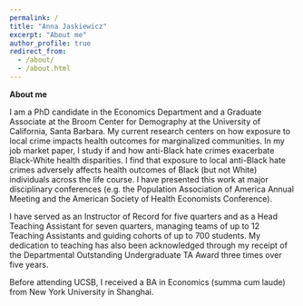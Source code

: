 ```yaml
---
permalink: /
title: "Anna Jaskiewicz"
excerpt: "About me"
author_profile: true
redirect_from: 
  - /about/
  - /about.html
---
```

**About me**

I am a PhD candidate in the Economics Department and a Graduate Associate at the Broom Center for Demography at the University of California, Santa Barbara. My current research centers on how exposure to local crime impacts health outcomes for marginalized communities. In my job market paper, I study if and how anti-Black hate crimes exacerbate Black-White health disparities. I find that exposure to local anti-Black hate crimes adversely affects health outcomes of Black (but not White) individuals across the life course. I have presented this work at major disciplinary conferences (e.g. the Population Association of America Annual Meeting and the American Society of Health Economists Conference). 

I have served as an Instructor of Record for five quarters and as a Head Teaching Assistant for seven quarters, managing teams of up to 12 Teaching Assistants and guiding cohorts of up to 700 students. My dedication to teaching has also been acknowledged through my receipt of the Departmental Outstanding Undergraduate TA Award three times over five years.

Before attending UCSB, I received a BA in Economics (summa cum laude) from New York University in Shanghai. 


